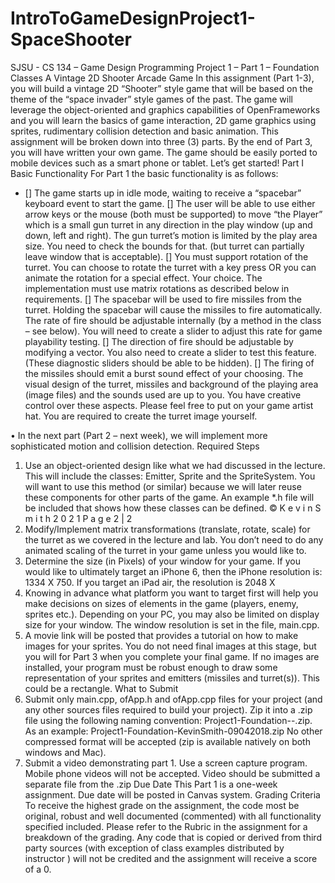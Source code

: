 # IntroToGameDesignProject1-SpaceShooter
SJSU - CS 134 – Game Design Programming Project 1 – Part 1 – Foundation Classes
A Vintage 2D Shooter Arcade Game
In this assignment (Part 1-3), you will build a vintage 2D “Shooter” style
game that will be based on the theme of the “space invader” style games
of the past. The game will leverage the object-oriented and graphics
capabilities of OpenFrameworks and you will learn the basics of game
interaction, 2D game graphics using sprites, rudimentary collision
detection and basic animation. This assignment will be broken down into
three (3) parts. By the end of Part 3, you will have written your own game.
The game should be easily ported to mobile devices such as a smart phone
or tablet. Let’s get started!
Part I Basic Functionality
For Part 1 the basic functionality is as follows:
- [] The game starts up in idle mode, waiting to receive a “spacebar”
keyboard event to start the game.
[] The user will be able to use either arrow keys or the mouse (both
must be supported) to move “the Player” which is a small gun
turret in any direction in the play window (up and down, left and
right). The gun turret’s motion is limited by the play area size. You
need to check the bounds for that. (but turret can partially leave
window that is acceptable).
[] You must support rotation of the turret. You can choose to rotate the turret with a key press OR you can
animate the rotation for a special effect. Your choice. The implementation must use matrix rotations as
described below in requirements.
[] The spacebar will be used to fire missiles from the turret. Holding the spacebar will cause the missiles to
fire automatically. The rate of fire should be adjustable internally (by a method in the class – see
below). You will need to create a slider to adjust this rate for game playability testing.
[] The direction of fire should be adjustable by modifying a vector. You also need to create a slider to test
this feature. (These diagnostic sliders should be able to be hidden).
[] The firing of the missiles should emit a burst sound effect of your choosing.
The visual design of the turret, missiles and background of the playing area (image files) and the sounds
used are up to you. You have creative control over these aspects. Please feel free to put on your game
artist hat. You are required to create the turret image yourself.


• In the next part (Part 2 – next week), we will implement more sophisticated motion and collision
detection.
Required Steps
1. Use an object-oriented design like what we had discussed in the lecture. This will include the classes:
Emitter, Sprite and the SpriteSystem. You will want to use this method (or similar) because we will later
reuse these components for other parts of the game. An example *.h file will be included that shows
how these classes can be defined. 
© K e v i n S m i t h 2 0 2 1 P a g e 2 | 2
2. Modify/Implement matrix transformations (translate, rotate, scale) for the turret as we covered in the
lecture and lab. You don’t need to do any animated scaling of the turret in your game unless you would
like to.
3. Determine the size (in Pixels) of your window for your game. If you would like to ultimately target an
iPhone 6, then the iPhone resolution is: 1334 X 750. If you target an iPad air, the resolution is 2048 X
1536. Knowing in advance what platform you want to target first will help you make decisions on sizes
of elements in the game (players, enemy, sprites etc.). Depending on your PC, you may also be limited
on display size for your window. The window resolution is set in the file, main.cpp.
4. A movie link will be posted that provides a tutorial on how to make images for your sprites. You do not
need final images at this stage, but you will for Part 3 when you complete your final game. If no images
are installed, your program must be robust enough to draw some representation of your sprites and
emitters (missiles and turret(s)). This could be a rectangle.
What to Submit
1. Submit only main.cpp, ofApp.h and ofApp.cpp files for your project (and any other sources files required
to build your project). Zip it into a .zip file using the following naming convention:
 Project1-Foundation-<your name>-<date>.zip.
As an example:
Project1-Foundation-KevinSmith-09042018.zip
No other compressed format will be accepted (zip is available natively on both windows and Mac).
2. Submit a video demonstrating part 1. Use a screen capture program. Mobile phone videos will not be
accepted. Video should be submitted a separate file from the .zip
Due Date
This Part 1 is a one-week assignment. Due date will be posted in Canvas system.
Grading Criteria
To receive the highest grade on the assignment, the code most be original, robust and well documented
(commented) with all functionality specified included. Please refer to the Rubric in the assignment for a
breakdown of the grading.
Any code that is copied or derived from third party sources (with exception of class examples distributed by
instructor ) will not be credited and the assignment will receive a score of a 0.
